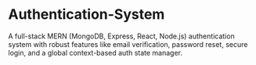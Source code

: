 # Authentication-System
A full-stack MERN (MongoDB, Express, React, Node.js) authentication system with robust features like email verification, password reset, secure login, and a global context-based auth state manager.
